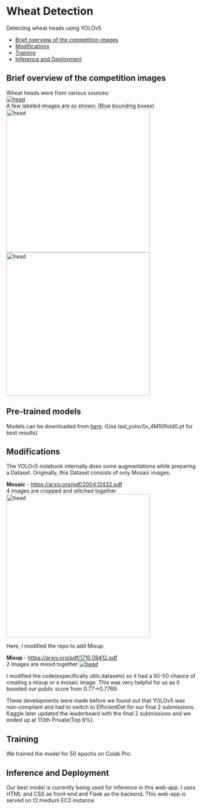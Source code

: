 # Wheat Detection
Detecting wheat heads using YOLOv5

- [Brief overview of the competition images](#Brief-overview-of-the-competition-images)
- [Modifications](#Modifications)
- [Training](#Training)
- [Inference and Deployment](#Inference-and-Deployment)

## Brief overview of the competition images
Wheat heads were from various sources:  
<a href="https://imgur.com/HhOQtba"><img src="https://imgur.com/HhOQtba.jpg" title="head" alt="head" /></a>  
A few labeled images are as shown: (Blue bounding boxes)  
<a href="https://imgur.com/QhnuEEf"><img src="https://imgur.com/QhnuEEf.jpg" title="head" alt="head" width="378" height="378" /></a> <a href="https://imgur.com/5yUJCPV"><img src="https://imgur.com/5yUJCPV.jpg" title="head" alt="head" width="378" height="378" /></a>  

## Pre-trained models
Models can be downloaded from <a href="https://www.kaggle.com/ii5m0k3ii/mixup50e">here</a>. (Use last_yolov5x_4M50fold0.pt for best results) 

## Modifications
The YOLOv5 notebook internally does some augmentations while preparing a Dataset. 
Originally, this Dataset consists of only Mosaic images.

**Mosaic** - https://arxiv.org/pdf/2004.12432.pdf  
      4 images are cropped and stitched together  
    <a href="https://imgur.com/YZn47iN"><img src="https://imgur.com/YZn47iN.jpg" title="head" alt="head" width="378" height="378" /></a>
    
Here, I modified the repo to add Mixup.

**Mixup** - https://arxiv.org/pdf/1710.09412.pdf  
      2 images are mixed together
    <a href="https://imgur.com/HkDFQ2g"><img src="https://imgur.com/HkDFQ2g.jpg" title="head" alt="head" /></a>
 
I modified the code(especifically utils.datasets) so it had a 50-50 chance of creating a mixup or a mosaic image. This was very helpful for us as it boosted our public score from 0.77->0.7769. 

These developments were made before we found out that YOLOv5 was non-compliant and had to switch to EfficientDet for our final 2 submissions.
Kaggle later updated the leaderboard with the final 2 submissions and we ended up at 113th Private(Top 6%).

## Training
We trained the model for 50 epochs on Colab Pro. 

## Inference and Deployment
Our best model is currently being used for inference in this web-app. I uses HTML and CSS as front-end and Flask as the backend.
This web-app is served on t2.medium EC2 instance.
